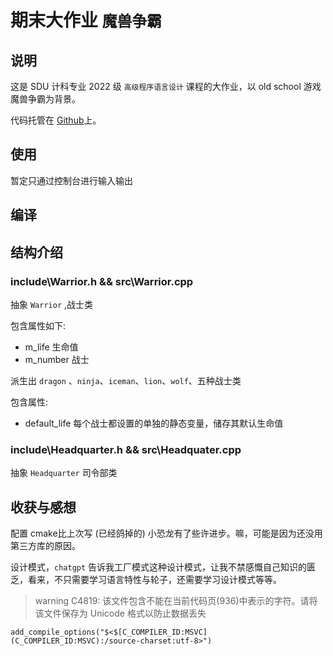 # 期末大作业 `魔兽争霸`

## 说明

这是 SDU 计科专业 2022 级 `高级程序语言设计` 课程的大作业，以 old school 游戏魔兽争霸为背景。

代码托管在 [Github](https://github.com/Jenway/Warcraft_sdu)上。

## 使用

暂定只通过控制台进行输入输出

## 编译

## 结构介绍

### include\Warrior.h && src\Warrior.cpp

抽象 `Warrior` ,战士类

包含属性如下:

- m_life 生命值
- m_number 战士

派生出 `dragon` 、`ninja`、`iceman`、`lion`、`wolf`、五种战士类

包含属性:

- default_life 每个战士都设置的单独的静态变量，储存其默认生命值

### include\Headquarter.h && src\Headquater.cpp

抽象 `Headquarter` 司令部类

## 收获与感想

配置 cmake比上次写 (已经鸽掉的) 小恐龙有了些许进步。嘛，可能是因为还没用第三方库的原因。

设计模式，`chatgpt` 告诉我工厂模式这种设计模式，让我不禁感慨自己知识的匮乏，看来，不只需要学习语言特性与轮子，还需要学习设计模式等等。

> warning C4819: 该文件包含不能在当前代码页(936)中表示的字符。请将该文件保存为 Unicode 格式以防止数据丢失

`add_compile_options("$<$[C_COMPILER_ID:MSVC](C_COMPILER_ID:MSVC):/source-charset:utf-8>")`
